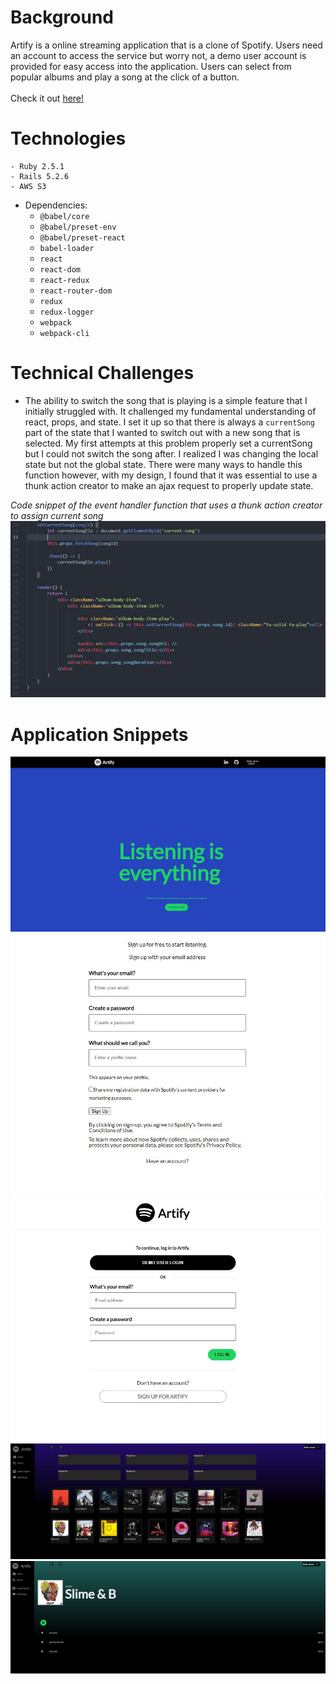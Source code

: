 
# Background
Artify is a online streaming application that is a clone of Spotify. Users need an account to access the service but worry not, a demo user account is provided for easy access into the application. Users can select from popular albums and play a song at the click of a button.
<br>
<br>
Check it out <a href="https://artify-el.herokuapp.com/#/us" target="_blank">here!</a>


# Technologies
    - Ruby 2.5.1
    - Rails 5.2.6
    - AWS S3

- Dependencies:
    + `@babel/core`
    + `@babel/preset-env`
    + `@babel/preset-react`
    + `babel-loader`
    + `react`
    + `react-dom`
    + `react-redux`
    + `react-router-dom`
    + `redux`
    + `redux-logger`
    + `webpack`
    + `webpack-cli`


# Technical Challenges

- The ability to switch the song that is playing is a simple feature that I initially struggled with. It challenged my fundamental understanding of react, props, and state. I set it up so that there is always a `currentSong` part of the state that I wanted to switch out with a new song that is selected. My first attempts at this problem properly set a currentSong but I could not switch the song after. I realized I was changing the local state but not the global state. There were many ways to handle this function however, with my design, I found that it was essential to use a thunk action creator to make an ajax request to properly update state. 

*Code snippet of the event handler function that uses a thunk action creator to assign current song*
![Switch Song](./app/assets/images/readme/set_current_song.JPG)


# Application Snippets

![Splash](./app/assets/images//readme/splash.JPG)
![Sign Up](./app/assets/images//readme/signup.JPG)
![Login](./app/assets/images//readme/login.JPG)
![Home](./app/assets/images//readme/home.JPG)
![Album](./app/assets/images//readme/album_show.JPG)